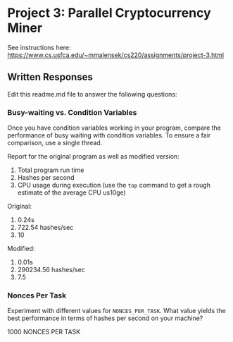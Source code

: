 # Project 3: Parallel Cryptocurrency Miner

See instructions here: https://www.cs.usfca.edu/~mmalensek/cs220/assignments/project-3.html

## Written Responses

Edit this readme.md file to answer the following questions:

### Busy-waiting vs. Condition Variables

Once you have condition variables working in your program, compare the performance of busy waiting with condition variables. To ensure a fair comparison, use a single thread.

Report for the original program as well as modified version:

1. Total program run time
2. Hashes per second
3. CPU usage during execution (use the `top` command to get a rough estimate of the average CPU us10ge)

Original:
1. 0.24s
2. 722.54 hashes/sec
3. 10

Modified:
1. 0.01s
2. 290234.56 hashes/sec
3. 7.5

### Nonces Per Task

Experiment with different values for `NONCES_PER_TASK`. What value yields the best performance in terms of hashes per second on your machine?

1000 NONCES PER TASK

